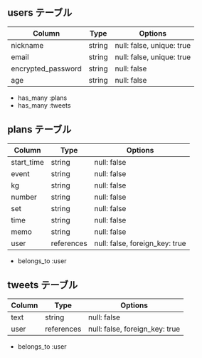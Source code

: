 ## users テーブル

| Column             | Type   | Options                   |
| ------------------ | ------ | -----------               |
| nickname           | string | null: false, unique: true |
| email              | string | null: false, unique: true |
| encrypted_password | string | null: false               |
| age                | string | null: false               |


- has_many :plans
- has_many :tweets

## plans テーブル

| Column             | Type         | Options                        |
| ------------------ | ------       | -----------                    |
| start_time         |    string    | null: false                    |
| event              |    string    | null: false                    |
| kg                 |    string    | null: false                    |
| number             |    string    | null: false                    |
| set                |    string    | null: false                    |
| time               |    string    | null: false                    |
| memo               |    string    | null: false                    |
| user               |  references  | null: false, foreign_key: true |


- belongs_to :user

## tweets テーブル

| Column             | Type         | Options                        |
| ------------------ | ------       | -----------                    |
| text               |    string    | null: false                    |
| user               |  references  | null: false, foreign_key: true |

- belongs_to :user